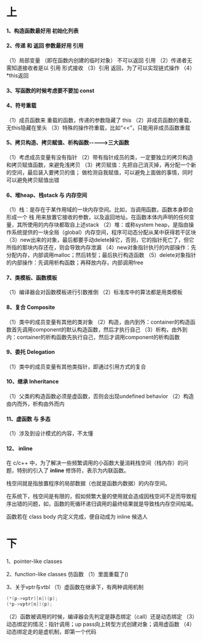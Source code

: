 # 上

#### 1、构造函数最好用 初始化列表

#### 2、传递 和 返回 参数最好用 引用

（1）局部变量 （即在函数内创建的临时对象） 不可以返回 引用
（2）传递者无需知道接收者是以 引用 形式接收
（3）引用 返回，为了可以实现链式操作
（4）*this返回

#### 3、写函数的时候考虑要不要加 const

#### 4、符号重载

（1）成员函数来 重载的函数，传递的参数隐藏了 this
（2）非成员函数的重载，无this隐藏在里头
（3）特殊的操作符重载，比如“<<”，只能用非成员函数重载

#### 5、拷贝构造、拷贝赋值、析构函数----->三大函数 

（1）考虑成员变量有没有指针
（2）带有指针成员的类，一定要独立的拷贝构造和拷贝赋值函数，来避免浅拷贝
（3）拷贝赋值：先把自己消灭掉，再分配一个新的空间，最后装入要拷贝的值；
                             做检测自我赋值，可以避免上面做的事情，同时可以避免拷贝赋值出错

#### 6、堆heap、栈stack 与 内存空间

（1）栈：是存在于某作用域的一块内存空间。比如，当调用函数，函数本身即会形成一个 栈 用来放置它接收的参数，以及返回地址。在函数本体内声明的任何变量，其所使用的内存块都取自上述stack
（2）堆：或称system heap，是指由操作系统提供的一块全局（global）内存空间，程序可动态分配从某中获得若干区块
（3）new出来的对象，最后都要手动delete掉它，否则，它的指针死亡了，但它所指的那块内存还在，则会导致内存泄漏
（4）new对象指针执行的内部操作：先分配内存，内部调用malloc；然后转型；最后执行构造函数
（5）delete对象指针的内部操作：先调用析构函数；再释放内存，内部调用free

#### 7、类模板、函数模板

（1）编译器会对函数模板进行引数推倒
（2）标准库中的算法都是用类模板

#### 8、复合 Composite

（1）类中的成员变量有其他的类对象
（2）构造，由内到外：container的构造函数首先调用component的默认构造函数，然后才执行自己
（3）析构，由外到内：container的析构函数先执行自己，然后才调用component的析构函数

#### 9、委托 Delegation

（1）类中的成员变量有其他类指针，即通过引用方式的复合

#### 10、继承 Inheritance

（1）父类的构造函数必须是虚函数，否则会出现undefined behavior
（2）构造由内而外，析构由外而内

#### 11、虚函数 与 多态

（1）涉及到设计模式的内容，不太懂



#### 12、 inline

在 c/c++ 中，为了解决一些频繁调用的小函数大量消耗栈空间（栈内存）的问题，特别的引入了 **inline** 修饰符，表示为内联函数。

栈空间就是指放置程序的局部数据（也就是函数内数据）的内存空间。

在系统下，栈空间是有限的，假如频繁大量的使用就会造成因栈空间不足而导致程序出错的问题，如，函数的死循环递归调用的最终结果就是导致栈内存空间枯竭。

函数若在 class body 内定义完成，便自动成为 inline 候选人



# 下

1、pointer-like classes

2、function-like classes 仿函数
（1）里面重载了()

3、关于vptr与vtbl
（1）虚函数在继承下，有两种调用机制

```c++
(*(p->vptr)[n])(p);
(*p->vptr[n])(p);
```

（2）函数被调用的时候，编译器会先判定是静态绑定（call）还是动态绑定
（3）动态绑定的情况：指针调用；up pass向上转型方式创建对象；调用虚函数
（4）动态绑定走的是虚机制，即第一个代码